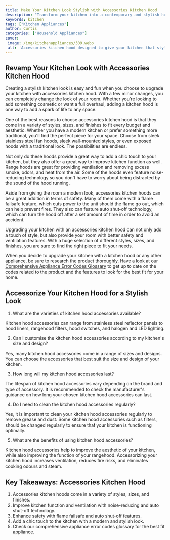 ```yaml
---
title: Make Your Kitchen Look Stylish with Accessories Kitchen Hood
description: "Transform your kitchen into a contemporary and stylish home cooking space with the help of stylish accessories kitchen hoods Find out advice and tips on how to accentuate your kitchen with a touch of flair"
keywords: kitchen
tags: ["Kitchen Appliances"]
author: Curtis
categories: ["Household Appliances"]
cover: 
 image: /img/kitchenappliances/309.webp
 alt: 'Accessories kitchen hood designed to give your kitchen that stylish look'
---
```

## Revamp Your Kitchen Look with Accessories Kitchen Hood
Creating a stylish kitchen look is easy and fun when you choose to upgrade your kitchen with accessories kitchen hood. With a few minor changes, you can completely change the look of your room. Whether you're looking to add something cosmetic or want a full overhaul, adding a kitchen hood is one way to add a spark of life to any space.

One of the best reasons to choose accessories kitchen hood is that they come in a variety of styles, sizes, and finishes to fit every budget and aesthetic. Whether you have a modern kitchen or prefer something more traditional, you'll find the perfect piece for your space. Choose from sleek stainless steel fan hoods, sleek wall-mounted styles, or even exposed hoods with a traditional look. The possibilities are endless.

Not only do these hoods provide a great way to add a chic touch to your kitchen, but they also offer a great way to improve kitchen function as well. Range hoods are great for providing ventilation and removing excess smoke, odors, and heat from the air. Some of the hoods even feature noise-reducing technology so you don't have to worry about being distracted by the sound of the hood running.

Aside from giving the room a modern look, accessories kitchen hoods can be a great addition in terms of safety. Many of them come with a flame failsafe feature, which cuts power to the unit should the flame go out, which can help prevent fires. They also can feature auto shut-off technology, which can turn the hood off after a set amount of time in order to avoid an accident.

Upgrading your kitchen with an accessories kitchen hood can not only add a touch of style, but also provide your room with better safety and ventilation features. With a huge selection of different styles, sizes, and finishes, you are sure to find the right piece to fit your needs.

When you decide to upgrade your kitchen with a kitchen hood or any other appliance, be sure to research the product thoroughly. Have a look at our [Comprehensive Appliance Error Codes Glossary](./error-codes/) to get up to date on the codes related to the product and the features to look for the best fit for your home.

## Accessorize Your Kitchen Hood for a Stylish Look

1. What are the varieties of kitchen hood accessories available? 
 
 Kitchen hood accessories can range from stainless steel reflector panels to hood liners, rangehood filters, hood switches, and halogen and LED lighting. 

2. Can I customise the kitchen hood accessories according to my kitchen's size and design? 
 
 Yes, many kitchen hood accessories come in a range of sizes and designs. You can choose the accessories that best suit the size and design of your kitchen.

3. How long will my kitchen hood accessories last? 
 
 The lifespan of kitchen hood accessories vary depending on the brand and type of accessory. It is recommended to check the manufacturer's guidance on how long your chosen kitchen hood accessories can last.

4. Do I need to clean the kitchen hood accessories regularly? 
 
 Yes, it is important to clean your kitchen hood accessories regularly to remove grease and dust. Some kitchen hood accessories such as filters, should be changed regularly to ensure that your kitchen is functioning optimally. 

5. What are the benefits of using kitchen hood accessories? 

 Kitchen hood accessories help to improve the aesthetic of your kitchen, while also improving the function of your rangehood. Accessorizing your kitchen hood increases ventilation, reduces fire risks, and eliminates cooking odours and steam.

## Key Takeaways: Accessories Kitchen Hood 
1. Accessories kitchen hoods come in a variety of styles, sizes, and finishes. 
2. Improve kitchen function and ventilation with noise-reducing and auto shut-off technology.
3. Enhance safety with flame failsafe and auto shut-off features.
4. Add a chic touch to the kitchen with a modern and stylish look.
5. Check our comprehensive appliance error codes glossary for the best fit appliance.
